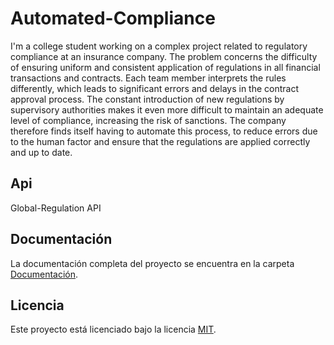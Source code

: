﻿# Automated-Compliance

I'm a college student working on a complex project related to regulatory compliance at an insurance company.
The problem concerns the difficulty of ensuring uniform and consistent application of regulations in all financial transactions and contracts. 
Each team member interprets the rules differently, which leads to significant errors and delays in the contract approval process. 
The constant introduction of new regulations by supervisory authorities makes it even more difficult to maintain an adequate level of compliance, increasing the risk of sanctions.
The company therefore finds itself having to automate this process, to reduce errors due to the human factor and ensure that the regulations are applied correctly and up to date.

## Api
Global-Regulation API

## Documentación

La documentación completa del proyecto se encuentra en la carpeta [Documentación](./Documentacion/conf.md).

## Licencia

Este proyecto está licenciado bajo la licencia [MIT](./LICENSE.txt).
